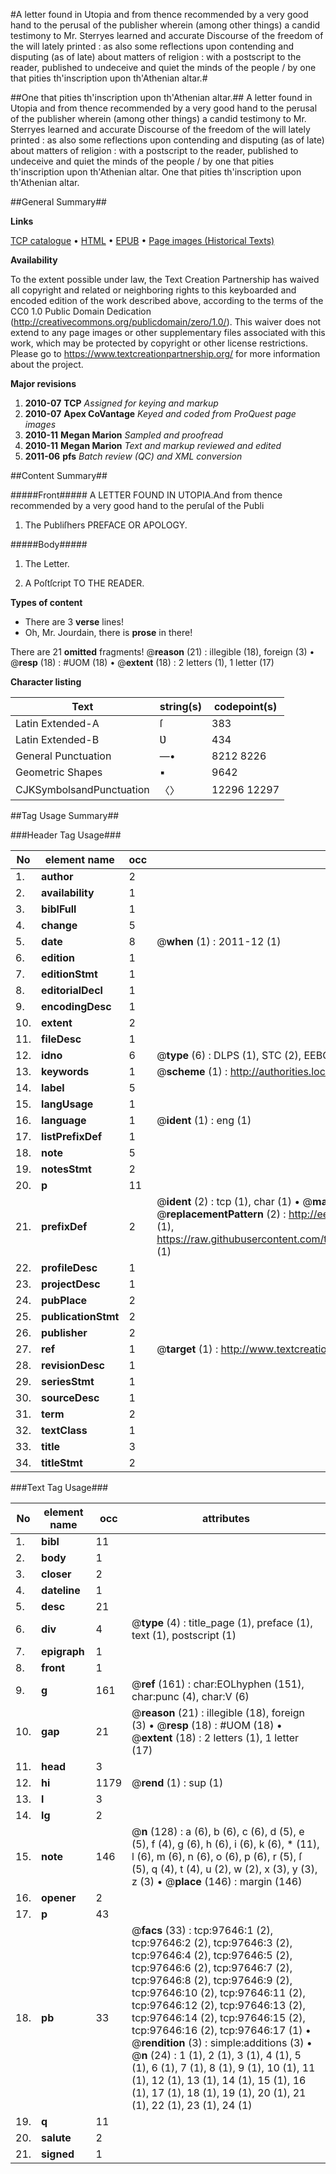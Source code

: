 #A letter found in Utopia and from thence recommended by a very good hand to the perusal of the publisher wherein (among other things) a candid testimony to Mr. Sterryes learned and accurate Discourse of the freedom of the will lately printed : as also some reflections upon contending and disputing (as of late) about matters of religion : with a postscript to the reader, published to undeceive and quiet the minds of the people / by one that pities th'inscription upon th'Athenian altar.#

##One that pities th'inscription upon th'Athenian altar.##
A letter found in Utopia and from thence recommended by a very good hand to the perusal of the publisher wherein (among other things) a candid testimony to Mr. Sterryes learned and accurate Discourse of the freedom of the will lately printed : as also some reflections upon contending and disputing (as of late) about matters of religion : with a postscript to the reader, published to undeceive and quiet the minds of the people / by one that pities th'inscription upon th'Athenian altar.
One that pities th'inscription upon th'Athenian altar.

##General Summary##

**Links**

[TCP catalogue](http://www.ota.ox.ac.uk/tcp/)  • 
[HTML](http://tei.it.ox.ac.uk/tcp/Texts-HTML/free/A47/A47972.html)  • 
[EPUB](http://tei.it.ox.ac.uk/tcp/Texts-EPUB/free/A47/A47972.epub) • 
[Page images (Historical Texts)](https://historicaltexts.jisc.ac.uk/eebo-13111174e)

**Availability**

To the extent possible under law, the Text Creation Partnership has waived all copyright and related or neighboring rights to this keyboarded and encoded edition of the work described above, according to the terms of the CC0 1.0 Public Domain Dedication (http://creativecommons.org/publicdomain/zero/1.0/). This waiver does not extend to any page images or other supplementary files associated with this work, which may be protected by copyright or other license restrictions. Please go to https://www.textcreationpartnership.org/ for more information about the project.

**Major revisions**

1. __2010-07__ __TCP__ *Assigned for keying and markup*
1. __2010-07__ __Apex CoVantage__ *Keyed and coded from ProQuest page images*
1. __2010-11__ __Megan Marion__ *Sampled and proofread*
1. __2010-11__ __Megan Marion__ *Text and markup reviewed and edited*
1. __2011-06__ __pfs__ *Batch review (QC) and XML conversion*

##Content Summary##

#####Front#####
A LETTER FOUND IN UTOPIA.And from thence recommended by a very good hand to the peruſal of the Publi
1. The Publiſhers PREFACE OR APOLOGY.

#####Body#####

1. The Letter.

1. A Poſtſcript TO THE READER.

**Types of content**

  * There are 3 **verse** lines!
  * Oh, Mr. Jourdain, there is **prose** in there!

There are 21 **omitted** fragments! 
 @__reason__ (21) : illegible (18), foreign (3)  •  @__resp__ (18) : #UOM (18)  •  @__extent__ (18) : 2 letters (1), 1 letter (17)

**Character listing**


|Text|string(s)|codepoint(s)|
|---|---|---|
|Latin Extended-A|ſ|383|
|Latin Extended-B|Ʋ|434|
|General Punctuation|—•|8212 8226|
|Geometric Shapes|▪|9642|
|CJKSymbolsandPunctuation|〈〉|12296 12297|

##Tag Usage Summary##

###Header Tag Usage###

|No|element name|occ|attributes|
|---|---|---|---|
|1.|__author__|2||
|2.|__availability__|1||
|3.|__biblFull__|1||
|4.|__change__|5||
|5.|__date__|8| @__when__ (1) : 2011-12 (1)|
|6.|__edition__|1||
|7.|__editionStmt__|1||
|8.|__editorialDecl__|1||
|9.|__encodingDesc__|1||
|10.|__extent__|2||
|11.|__fileDesc__|1||
|12.|__idno__|6| @__type__ (6) : DLPS (1), STC (2), EEBO-CITATION (1), OCLC (1), VID (1)|
|13.|__keywords__|1| @__scheme__ (1) : http://authorities.loc.gov/ (1)|
|14.|__label__|5||
|15.|__langUsage__|1||
|16.|__language__|1| @__ident__ (1) : eng (1)|
|17.|__listPrefixDef__|1||
|18.|__note__|5||
|19.|__notesStmt__|2||
|20.|__p__|11||
|21.|__prefixDef__|2| @__ident__ (2) : tcp (1), char (1)  •  @__matchPattern__ (2) : ([0-9\-]+):([0-9IVX]+) (1), (.+) (1)  •  @__replacementPattern__ (2) : http://eebo.chadwyck.com/downloadtiff?vid=$1&page=$2 (1), https://raw.githubusercontent.com/textcreationpartnership/Texts/master/tcpchars.xml#$1 (1)|
|22.|__profileDesc__|1||
|23.|__projectDesc__|1||
|24.|__pubPlace__|2||
|25.|__publicationStmt__|2||
|26.|__publisher__|2||
|27.|__ref__|1| @__target__ (1) : http://www.textcreationpartnership.org/docs/. (1)|
|28.|__revisionDesc__|1||
|29.|__seriesStmt__|1||
|30.|__sourceDesc__|1||
|31.|__term__|2||
|32.|__textClass__|1||
|33.|__title__|3||
|34.|__titleStmt__|2||


###Text Tag Usage###

|No|element name|occ|attributes|
|---|---|---|---|
|1.|__bibl__|11||
|2.|__body__|1||
|3.|__closer__|2||
|4.|__dateline__|1||
|5.|__desc__|21||
|6.|__div__|4| @__type__ (4) : title_page (1), preface (1), text (1), postscript (1)|
|7.|__epigraph__|1||
|8.|__front__|1||
|9.|__g__|161| @__ref__ (161) : char:EOLhyphen (151), char:punc (4), char:V (6)|
|10.|__gap__|21| @__reason__ (21) : illegible (18), foreign (3)  •  @__resp__ (18) : #UOM (18)  •  @__extent__ (18) : 2 letters (1), 1 letter (17)|
|11.|__head__|3||
|12.|__hi__|1179| @__rend__ (1) : sup (1)|
|13.|__l__|3||
|14.|__lg__|2||
|15.|__note__|146| @__n__ (128) : a (6), b (6), c (6), d (5), e (5), f (4), g (6), h (6), i (6), k (6), * (11), l (6), m (6), n (6), o (6), p (6), r (5), ſ (5), q (4), t (4), u (2), w (2), x (3), y (3), z (3)  •  @__place__ (146) : margin (146)|
|16.|__opener__|2||
|17.|__p__|43||
|18.|__pb__|33| @__facs__ (33) : tcp:97646:1 (2), tcp:97646:2 (2), tcp:97646:3 (2), tcp:97646:4 (2), tcp:97646:5 (2), tcp:97646:6 (2), tcp:97646:7 (2), tcp:97646:8 (2), tcp:97646:9 (2), tcp:97646:10 (2), tcp:97646:11 (2), tcp:97646:12 (2), tcp:97646:13 (2), tcp:97646:14 (2), tcp:97646:15 (2), tcp:97646:16 (2), tcp:97646:17 (1)  •  @__rendition__ (3) : simple:additions (3)  •  @__n__ (24) : 1 (1), 2 (1), 3 (1), 4 (1), 5 (1), 6 (1), 7 (1), 8 (1), 9 (1), 10 (1), 11 (1), 12 (1), 13 (1), 14 (1), 15 (1), 16 (1), 17 (1), 18 (1), 19 (1), 20 (1), 21 (1), 22 (1), 23 (1), 24 (1)|
|19.|__q__|11||
|20.|__salute__|2||
|21.|__signed__|1||
